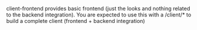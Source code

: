 client-frontend provides basic frontend (just the looks and nothing related to the backend integration). You are expected to use this with a /client/* to build a complete client (frontend + backend integration)
